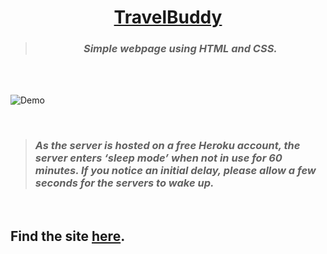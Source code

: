 <div align = "center">

# [TravelBuddy](https://travelbuddy01.herokuapp.com/)
> ### _Simple webpage using HTML and CSS._
</div>
<br> 
<br>



![Demo](https://github.com/Dhinahar12/travelbuddy/blob/main/gif/travel.gif)


<br>

> ### _As the server is hosted on a free Heroku account, the server enters ‘sleep mode’ when not in use for 60 minutes. If you notice an initial delay, please allow a few seconds for the servers to wake up._

<br>

## Find the site [here](https://travelbuddy01.herokuapp.com/).

<br>

